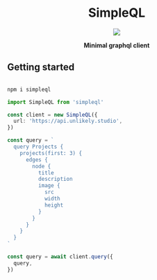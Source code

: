 <p align="center">
  <h1 align="center">SimpleQL</h1>
</p>

<p align="center">
  <img src="https://github.com/unlikelystudio/simpleql/workflows/Test/badge.svg">
</p>

<p align="center">
  <strong>Minimal graphql client</strong>
  <br />
</p>

## Getting started

```bash

npm i simpleql

```

```typescript
import SimpleQL from 'simpleql'

const client = new SimpleQL({
  url: 'https://api.unlikely.studio',
})

const query = `
  query Projects {
    projects(first: 3) {
      edges {
        node {
          title
          description
          image {
            src
            width
            height
          }
        }
      }
    }
  }
`

const query = await client.query({
  query,
})
```
